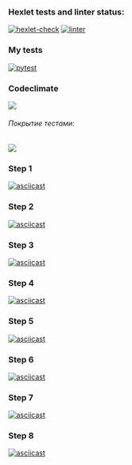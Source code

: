 ### Hexlet tests and linter status:
[![hexlet-check](https://github.com/Nella611/python-project-lvl2/actions/workflows/hexlet-check.yml/badge.svg)](https://github.com/Nella611/python-project-lvl2/actions/workflows/hexlet-check.yml)
[![linter](https://github.com/Nella611/python-project-lvl2/actions/workflows/push.yml/badge.svg)](https://github.com/Nella611/python-project-lvl2/actions/workflows/push.yml)

### My tests

[![pytest](https://github.com/Nella611/python-project-lvl2/actions/workflows/tests.yml/badge.svg)](https://github.com/Nella611/python-project-lvl2/actions/workflows/tests.yml)

### Codeclimate
<a href="https://codeclimate.com/github/Nella611/python-project-lvl2/maintainability"><img src="https://api.codeclimate.com/v1/badges/cffe4b847322cd45b0e5/maintainability" /></a>
###### Покрытие тестами:
<a href="https://codeclimate.com/github/Nella611/python-project-lvl2/test_coverage"><img src="https://api.codeclimate.com/v1/badges/cffe4b847322cd45b0e5/test_coverage" /></a>

### Step 1
[![asciicast](https://asciinema.org/a/aeesiEZXekU0egLg9jIRFY5hZ.svg)](https://asciinema.org/a/aeesiEZXekU0egLg9jIRFY5hZ)

### Step 2
[![asciicast](https://asciinema.org/a/aeesiEZXekU0egLg9jIRFY5hZ.svg)](https://asciinema.org/a/aeesiEZXekU0egLg9jIRFY5hZ)

### Step 3
[![asciicast](https://asciinema.org/a/0VQa12ac0b5UXxSfUHlc0Ghla.svg)](https://asciinema.org/a/0VQa12ac0b5UXxSfUHlc0Ghla)

### Step 4
[![asciicast](https://asciinema.org/a/RfYnjkzkmr7BlJxzarocsgjK8.svg)](https://asciinema.org/a/RfYnjkzkmr7BlJxzarocsgjK8)

### Step 5
[![asciicast](https://asciinema.org/a/H3HogdplZO7U6onhy7rv5cWB1.svg)](https://asciinema.org/a/H3HogdplZO7U6onhy7rv5cWB1)

### Step 6
[![asciicast](https://asciinema.org/a/tbZudXIUrdsFHjbl3FLz7s9NV.svg)](https://asciinema.org/a/tbZudXIUrdsFHjbl3FLz7s9NV)

### Step 7
[![asciicast](https://asciinema.org/a/dKYzasJVs3xxyU1cJ5mNlvutc.svg)](https://asciinema.org/a/dKYzasJVs3xxyU1cJ5mNlvutc)

### Step 8
[![asciicast](https://asciinema.org/a/dGSbcqRDceUmWdhNTke8zmFh4.svg)](https://asciinema.org/a/dGSbcqRDceUmWdhNTke8zmFh4)


